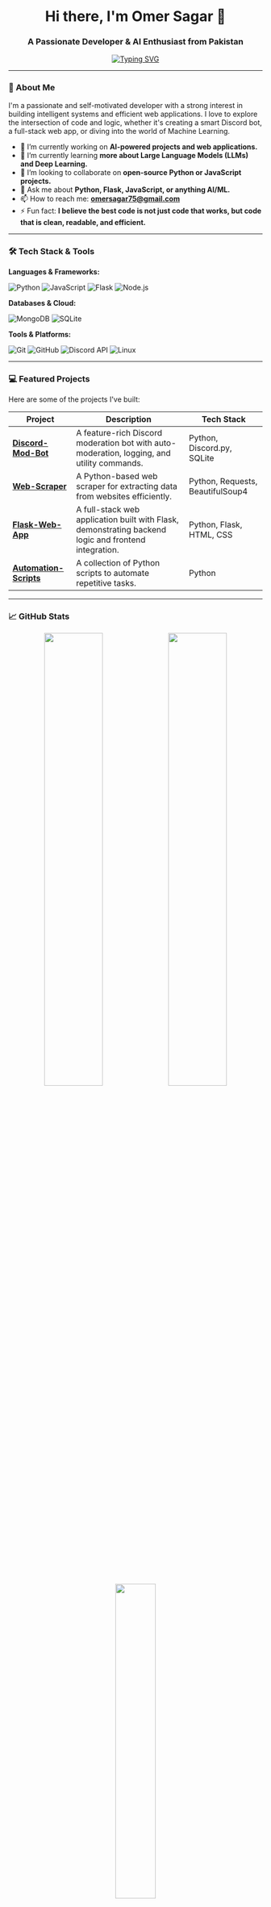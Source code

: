 <h1 align="center">Hi there, I'm Omer Sagar 👋</h1>
<h3 align="center">A Passionate Developer & AI Enthusiast from Pakistan</h3>

<p align="center">
  <a href="https://git.io/typing-svg"><img src="https://readme-typing-svg.demolab.com?font=Fira+Code&pause=1000&color=22F76E&center=true&vCenter=true&width=435&lines=Full-Stack+Developer;AI%2FML+Enthusiast;Python+Lover;Problem+Solver" alt="Typing SVG" /></a>
</p>

---

### 🚀 About Me

I'm a passionate and self-motivated developer with a strong interest in building intelligent systems and efficient web applications. I love to explore the intersection of code and logic, whether it's creating a smart Discord bot, a full-stack web app, or diving into the world of Machine Learning.

- 🔭 I’m currently working on **AI-powered projects and web applications.**
- 🌱 I’m currently learning **more about Large Language Models (LLMs) and Deep Learning.**
- 👯 I’m looking to collaborate on **open-source Python or JavaScript projects.**
- 💬 Ask me about **Python, Flask, JavaScript, or anything AI/ML.**
- 📫 How to reach me: **omersagar75@gmail.com**
- ⚡ Fun fact: **I believe the best code is not just code that works, but code that is clean, readable, and efficient.**

---

### 🛠️ Tech Stack & Tools

**Languages & Frameworks:**

![Python](https://img.shields.io/badge/Python-3776AB?style=for-the-badge&logo=python&logoColor=white)
![JavaScript](https://img.shields.io/badge/JavaScript-F7DF1E?style=for-the-badge&logo=javascript&logoColor=black)
![Flask](https://img.shields.io/badge/Flask-000000?style=for-the-badge&logo=flask&logoColor=white)
![Node.js](https://img.shields.io/badge/Node.js-339933?style=for-the-badge&logo=nodedotjs&logoColor=white)

**Databases & Cloud:**

![MongoDB](https://img.shields.io/badge/MongoDB-47A248?style=for-the-badge&logo=mongodb&logoColor=white)
![SQLite](https://img.shields.io/badge/SQLite-07405E?style=for-the-badge&logo=sqlite&logoColor=white)

**Tools & Platforms:**

![Git](https://img.shields.io/badge/Git-F05032?style=for-the-badge&logo=git&logoColor=white)
![GitHub](https://img.shields.io/badge/GitHub-100000?style=for-the-badge&logo=github&logoColor=white)
![Discord API](https://img.shields.io/badge/Discord%20API-5865F2?style=for-the-badge&logo=discord&logoColor=white)
![Linux](https://img.shields.io/badge/Linux-FCC624?style=for-the-badge&logo=linux&logoColor=black)

---

### 💻 Featured Projects

Here are some of the projects I've built:

| Project | Description | Tech Stack |
|---------|-------------|------------|
| **[Discord-Mod-Bot](https://github.com/Omersagar/Discord-Mod-Bot)** | A feature-rich Discord moderation bot with auto-moderation, logging, and utility commands. | Python, Discord.py, SQLite |
| **[Web-Scraper](https://github.com/Omersagar/Web-Scraper)** | A Python-based web scraper for extracting data from websites efficiently. | Python, Requests, BeautifulSoup4 |
| **[Flask-Web-App](https://github.com/Omersagar/Flask-Web-App)** | A full-stack web application built with Flask, demonstrating backend logic and frontend integration. | Python, Flask, HTML, CSS |
| **[Automation-Scripts](https://github.com/Omersagar/Automation-Scripts)** | A collection of Python scripts to automate repetitive tasks. | Python |

---

### 📈 GitHub Stats

<p align="center">
  <img width="48%" src="https://github-readme-stats.vercel.app/api?username=Omersagar&show_icons=true&theme=radical&hide_border=true" />
  <img width="48%" src="https://github-readme-streak-stats.herokuapp.com/?user=Omersagar&theme=radical&hide_border=true" />
</p>

<p align="center">
  <img width="40%" src="https://github-readme-stats.vercel.app/api/top-langs/?username=Omersagar&layout=compact&theme=radical&hide_border=true" />
</p>

---

### 🤝 Let's Connect!

<p align="center">
  <a href="mailto:omersagar75@gmail.com">
    <img src="https://img.shields.io/badge/Gmail-D14836?style=for-the-badge&logo=gmail&logoColor=white" />
  </a>
  <a href="https://github.com/Omersagar">
    <img src="https://img.shields.io/badge/GitHub-100000?style=for-the-badge&logo=github&logoColor=white" />
  </a>
</p>

<p align="center">
  <img src="https://komarev.com/ghpvc/?username=Omersagar&color=blueviolet&style=flat-square" alt="Profile Views"/>
</p>
